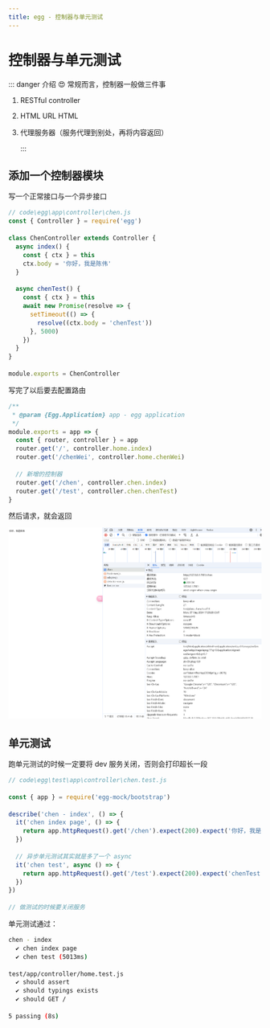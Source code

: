 ```yaml
---
title: egg - 控制器与单元测试
---
```


# 控制器与单元测试

::: danger 介绍
😍 常规而言，控制器一般做三件事

1. RESTful controller
2. HTML URL HTML
3. 代理服务器（服务代理到别处，再将内容返回）

   :::

## 添加一个控制器模块

写一个正常接口与一个异步接口

```js
// code\egg\app\controller\chen.js
const { Controller } = require('egg')

class ChenController extends Controller {
  async index() {
    const { ctx } = this
    ctx.body = '你好，我是陈伟'
  }

  async chenTest() {
    const { ctx } = this
    await new Promise(resolve => {
      setTimeout(() => {
        resolve((ctx.body = 'chenTest'))
      }, 5000)
    })
  }
}

module.exports = ChenController
```

写完了以后要去配置路由

```js {9-11}
/**
 * @param {Egg.Application} app - egg application
 */
module.exports = app => {
  const { router, controller } = app
  router.get('/', controller.home.index)
  router.get('/chenWei', controller.home.chenWei)

  // 新增的控制器
  router.get('/chen', controller.chen.index)
  router.get('/test', controller.chen.chenTest)
}
```

然后请求，就会返回

![01](./img/index/01.png)

## 单元测试

跑单元测试的时候一定要将 dev 服务关闭，否则会打印超长一段

```js
// code\egg\test\app\controller\chen.test.js

const { app } = require('egg-mock/bootstrap')

describe('chen - index', () => {
  it('chen index page', () => {
    return app.httpRequest().get('/chen').expect(200).expect('你好，我是陈伟')
  })

  // 异步单元测试其实就是多了一个 async
  it('chen test', async () => {
    return app.httpRequest().get('/test').expect(200).expect('chenTest')
  })
})

// 做测试的时候要关闭服务
```

单元测试通过：

```bash
chen - index
  ✔ chen index page
  ✔ chen test (5013ms)

test/app/controller/home.test.js
  ✔ should assert
  ✔ should typings exists
  ✔ should GET /

5 passing (8s)
```
